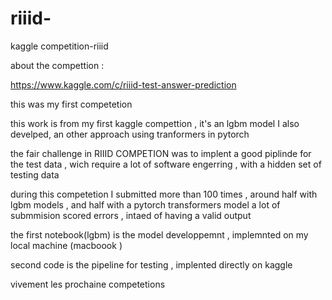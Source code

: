 # riiid-
kaggle competition-riiid 

about the compettion : 

https://www.kaggle.com/c/riiid-test-answer-prediction


 this was my first competetion

this work is from my first kaggle compettion , it's an lgbm model 
I also develped, an other approach using tranformers in pytorch 

the fair challenge in RIIID COMPETION was to implent a good piplinde for the test data , wich require a lot of software engerring , with a hidden set of testing data 


during this competetion I submitted more than 100 times , around half with lgbm models , and half with a pytorch transformers model
a lot of submmision scored errors , intaed of having a valid output 


the first notebook(lgbm) is the model developpemnt , implemnted on my local machine (macboook )

second code is the pipeline for testing , implented directly on kaggle


 vivement les prochaine competetions 
 
